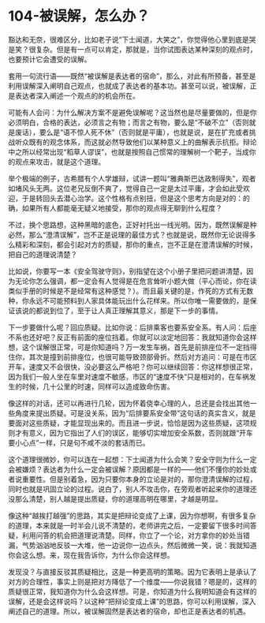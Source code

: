 # 104-被误解，怎么办？

豁达和无奈，很难区分，比如老子说“下士闻道，大笑之”，你觉得他心里到底是哭是笑？很复杂。但是有一点可以肯定，那就是，当你试图表达某种深刻的观点时，也要预计它会遭受的误解。

套用一句流行语——既然“被误解是表达者的宿命”，那么，对此有所预备，甚至是利用误解深入阐明自己观点，也就成了表达者的基本功。甚至可以说，被误解，正是表达者深入阐述一个观点的的机会所在。

可能有人会问：为什么解决方案不是避免误解呢？这当然也是尽量要做的，但是你必须明白，合格的表达，必须言之有物；而言之有物，要么是“不破不立”（否则就是废话），要么是“语不惊人死不休”（否则就是平庸），也就是说，是在扩充或者挑战听众既有的观念体系，而这就必然导致他们以某种意义上的曲解表示抗拒。辩论中之所以经常出现“稻草人谬误”，也就是按照自己惯常的理解树一个靶子，当成你的观点来攻击，就是这个道理。

举个极端的例子，古希腊有个人学雄辩，试讲一题叫“雅典斯巴达政制得失”，观者如堵风头无两。这位老兄反倒不爽了，觉得自己一定是太过平庸，才会如此受欢迎，于是转回头去潜心治学。这个性格有点别扭，但是这个思考方向是对的：的确，如果所有人都能毫无疑义地接受，那你的观点得无聊到什么程度？

不过，换个思路想，这种黑暗的底色，正好衬托出一线光明。因为，既然误解是种必然，那么“澄清误解”，岂不正是说理的最佳方式？也就是说，既然你无论说得多么精彩和深刻，都会引起对方的质疑，那你的重点，岂不正是在澄清误解的时候，把自己的道理说清楚？

比如说，你要写一本《安全驾驶守则》，别指望在这个小册子里把问题讲清楚，因为无论你怎么强调，都一定会有人觉得是在危言耸听小题大做（平心而论，你在读类似手册的时候是不是经常有这种感觉？）。而且最关键的是，作死的方式有无数种，你永远不可能预料到人家具体能玩出什么花样来。所以你唯一需要做的，是保证该说的都说到位了，至于让人真正理解其意义，那是下一步的事情。

下一步要做什么呢？回应质疑。比如你说：后排乘客也要系安全系。有人问：后座不系也还好吧？反正有前面的座位挡着。你就可以淡定地回答：我就知道你会这样想，这个误解很正常，可是你知道吗？万一发生车祸，首先是前排座位不一定挡得住你，其次是撞到前排座位，也很可能导致颈部骨折。然后对方追问：可是在市区开车，速度又不会很快，没必要这么严格吧？你可以继续回答：你这样想很正常，因为我们一般人坐在车里对速度不敏感，市区的“速度不快”只是相对的，在车祸发生的时候，几十公里的时速，同样可以造成致命伤害。

像这样的对话，还可以再进行几轮，因为怀着侥幸心理的人，总还是会找出其他一些角度来提出质疑。可是没关系，因为“后排要系安全带”这句话的真实含义，就是要面对这些质疑，才能显现出来的。而且进一步说，恰恰是因为这些质疑，这项规则才有意义，因为它指出了人们的误区，能够切实增加安全系数，否则就跟“开车要小心点”一样，只是句不咸不淡的套话而已。

这个道理很微妙，你可以连在一起想：下士闻道为什么会笑？安全守则为什么一定会被嫌烦？表达者为什么一定会被误解？原因都是一样的——他们不懂你的妙处或者说重要性。但是别着急，因为只要你本身的立论是对的，那你澄清误解的过程，同时也就是巩固立论的过程。说白了，别人不攻击你，在旁观者听起来你的道理还没那么清楚，别人越是提出质疑，你的道理高明在哪里，才越是明显。

像这种“越挨打越强”的思路，其实是把辩论变成了上课，因为你想啊，有很多复杂的道理，本来就是一时半会儿说不清楚的，老师讲完之后，一定要留下很多时间答疑，利用问答的机会把道理说清楚。同样，你立了一个论，对方拿你的妙处当错漏，气势汹汹地反驳一大堆，他一边说你一边点头，然后微微一笑，说：我就知道你会这么想。来，现在我告诉你，为什么你会这样想。

发现没？与直接反驳其质疑相比，这是一种更高明的策略。因为它表明上是承认了对方的合理性，事实上则是把对方降低了一个维度——你说我错？嗯是的，这样的质疑很正常，我知道你为什么会这样想。可是，你知道为什么我明知道会有这样的误解，还是会这样说吗？以这种“把辩论变成上课”的思路，你可以利用误解，深入阐述自己的道理。所以，被误解固然是表达者的宿命，却也正是表达者的机遇。